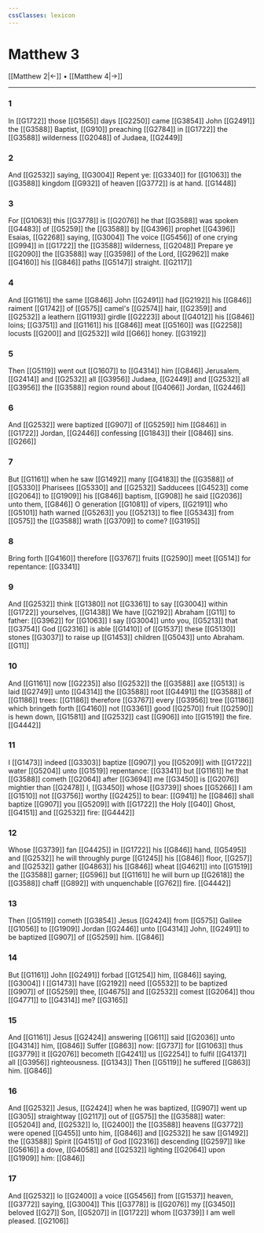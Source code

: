 ```yaml
---
cssClasses: lexicon
---
```

# Matthew 3

[[Matthew 2|←]] • [[Matthew 4|→]]

---

### 1
In [[G1722]] those [[G1565]] days [[G2250]] came [[G3854]] John [[G2491]] the [[G3588]] Baptist, [[G910]] preaching [[G2784]] in [[G1722]] the [[G3588]] wilderness [[G2048]] of Judaea, [[G2449]]

### 2
And [[G2532]] saying, [[G3004]] Repent ye: [[G3340]] for [[G1063]] the [[G3588]] kingdom [[G932]] of heaven [[G3772]] is at hand. [[G1448]]

### 3
For [[G1063]] this [[G3778]] is [[G2076]] he that [[G3588]] was spoken [[G4483]] of [[G5259]] the [[G3588]] by [[G4396]] prophet [[G4396]] Esaias, [[G2268]] saying, [[G3004]] The voice [[G5456]] of one crying [[G994]] in [[G1722]] the [[G3588]] wilderness, [[G2048]] Prepare ye [[G2090]] the [[G3588]] way [[G3598]] of the Lord, [[G2962]] make [[G4160]] his [[G846]] paths [[G5147]] straight. [[G2117]]

### 4
And [[G1161]] the same [[G846]] John [[G2491]] had [[G2192]] his [[G846]] raiment [[G1742]] of [[G575]] camel's [[G2574]] hair, [[G2359]] and [[G2532]] a leathern [[G1193]] girdle [[G2223]] about [[G4012]] his [[G846]] loins; [[G3751]] and [[G1161]] his [[G846]] meat [[G5160]] was [[G2258]] locusts [[G200]] and [[G2532]] wild [[G66]] honey. [[G3192]]

### 5
Then [[G5119]] went out [[G1607]] to [[G4314]] him [[G846]] Jerusalem, [[G2414]] and [[G2532]] all [[G3956]] Judaea, [[G2449]] and [[G2532]] all [[G3956]] the [[G3588]] region round about [[G4066]] Jordan, [[G2446]]

### 6
And [[G2532]] were baptized [[G907]] of [[G5259]] him [[G846]] in [[G1722]] Jordan, [[G2446]] confessing [[G1843]] their [[G846]] sins. [[G266]]

### 7
But [[G1161]] when he saw [[G1492]] many [[G4183]] the [[G3588]] of [[G5330]] Pharisees [[G5330]] and [[G2532]] Sadducees [[G4523]] come [[G2064]] to [[G1909]] his [[G846]] baptism, [[G908]] he said [[G2036]] unto them, [[G846]] O generation [[G1081]] of vipers, [[G2191]] who [[G5101]] hath warned [[G5263]] you [[G5213]] to flee [[G5343]] from [[G575]] the [[G3588]] wrath [[G3709]] to come? [[G3195]]

### 8
Bring forth [[G4160]] therefore [[G3767]] fruits [[G2590]] meet [[G514]] for repentance: [[G3341]]

### 9
And [[G2532]] think [[G1380]] not [[G3361]] to say [[G3004]] within [[G1722]] yourselves, [[G1438]] We have [[G2192]] Abraham [[G11]] to father: [[G3962]] for [[G1063]] I say [[G3004]] unto you, [[G5213]] that [[G3754]] God [[G2316]] is able [[G1410]] of [[G1537]] these [[G5130]] stones [[G3037]] to raise up [[G1453]] children [[G5043]] unto Abraham. [[G11]]

### 10
And [[G1161]] now [[G2235]] also [[G2532]] the [[G3588]] axe [[G513]] is laid [[G2749]] unto [[G4314]] the [[G3588]] root [[G4491]] the [[G3588]] of [[G1186]] trees: [[G1186]] therefore [[G3767]] every [[G3956]] tree [[G1186]] which bringeth forth [[G4160]] not [[G3361]] good [[G2570]] fruit [[G2590]] is hewn down, [[G1581]] and [[G2532]] cast [[G906]] into [[G1519]] the fire. [[G4442]]

### 11
I [[G1473]] indeed [[G3303]] baptize [[G907]] you [[G5209]] with [[G1722]] water [[G5204]] unto [[G1519]] repentance: [[G3341]] but [[G1161]] he that [[G3588]] cometh [[G2064]] after [[G3694]] me [[G3450]] is [[G2076]] mightier than [[G2478]] I, [[G3450]] whose [[G3739]] shoes [[G5266]] I am [[G1510]] not [[G3756]] worthy [[G2425]] to bear: [[G941]] he [[G846]] shall baptize [[G907]] you [[G5209]] with [[G1722]] the Holy [[G40]] Ghost, [[G4151]] and [[G2532]] fire: [[G4442]]

### 12
Whose [[G3739]] fan [[G4425]] in [[G1722]] his [[G846]] hand, [[G5495]] and [[G2532]] he will throughly purge [[G1245]] his [[G846]] floor, [[G257]] and [[G2532]] gather [[G4863]] his [[G846]] wheat [[G4621]] into [[G1519]] the [[G3588]] garner; [[G596]] but [[G1161]] he will burn up [[G2618]] the [[G3588]] chaff [[G892]] with unquenchable [[G762]] fire. [[G4442]]

### 13
Then [[G5119]] cometh [[G3854]] Jesus [[G2424]] from [[G575]] Galilee [[G1056]] to [[G1909]] Jordan [[G2446]] unto [[G4314]] John, [[G2491]] to be baptized [[G907]] of [[G5259]] him. [[G846]]

### 14
But [[G1161]] John [[G2491]] forbad [[G1254]] him, [[G846]] saying, [[G3004]] I [[G1473]] have [[G2192]] need [[G5532]] to be baptized [[G907]] of [[G5259]] thee, [[G4675]] and [[G2532]] comest [[G2064]] thou [[G4771]] to [[G4314]] me? [[G3165]]

### 15
And [[G1161]] Jesus [[G2424]] answering [[G611]] said [[G2036]] unto [[G4314]] him, [[G846]] Suffer [[G863]] now: [[G737]] for [[G1063]] thus [[G3779]]  it [[G2076]] becometh [[G4241]] us [[G2254]] to fulfil [[G4137]] all [[G3956]] righteousness. [[G1343]] Then [[G5119]] he suffered [[G863]] him. [[G846]]

### 16
And [[G2532]] Jesus, [[G2424]] when he was baptized, [[G907]] went up [[G305]] straightway [[G2117]] out of [[G575]] the [[G3588]] water: [[G5204]] and, [[G2532]] lo, [[G2400]] the [[G3588]] heavens [[G3772]] were opened [[G455]] unto him, [[G846]] and [[G2532]] he saw [[G1492]] the [[G3588]] Spirit [[G4151]] of God [[G2316]] descending [[G2597]] like [[G5616]] a dove, [[G4058]] and [[G2532]] lighting [[G2064]] upon [[G1909]] him: [[G846]]

### 17
And [[G2532]] lo [[G2400]] a voice [[G5456]] from [[G1537]] heaven, [[G3772]] saying, [[G3004]] This [[G3778]] is [[G2076]] my [[G3450]] beloved [[G27]] Son, [[G5207]] in [[G1722]] whom [[G3739]] I am well pleased. [[G2106]]